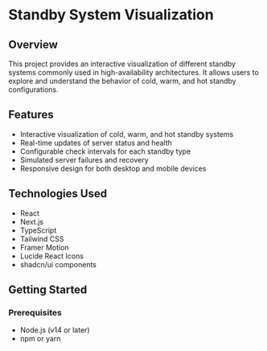 # Standby System Visualization

## Overview

This project provides an interactive visualization of different standby systems commonly used in high-availability architectures. It allows users to explore and understand the behavior of cold, warm, and hot standby configurations.

## Features

- Interactive visualization of cold, warm, and hot standby systems
- Real-time updates of server status and health
- Configurable check intervals for each standby type
- Simulated server failures and recovery
- Responsive design for both desktop and mobile devices

## Technologies Used

- React
- Next.js
- TypeScript
- Tailwind CSS
- Framer Motion
- Lucide React Icons
- shadcn/ui components

## Getting Started

### Prerequisites

- Node.js (v14 or later)
- npm or yarn